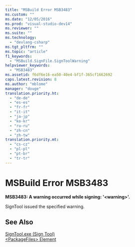 ```yaml
---
title: "MSBuild Error MSB3483"
ms.custom: ""
ms.date: "12/05/2016"
ms.prod: "visual-studio-dev14"
ms.reviewer: ""
ms.suite: ""
ms.technology: 
  - "devlang-csharp"
ms.tgt_pltfrm: ""
ms.topic: "article"
f1_keywords: 
  - "MSBuild.SignFile.SignToolWarning"
helpviewer_keywords: 
  - "MSB3483"
ms.assetid: f6df6e16-ea50-40e4-bf1f-365cf1662692
caps.latest.revision: 8
ms.author: "mblome"
manager: "douge"
translation.priority.ht: 
  - "de-de"
  - "es-es"
  - "fr-fr"
  - "it-it"
  - "ja-jp"
  - "ko-kr"
  - "ru-ru"
  - "zh-cn"
  - "zh-tw"
translation.priority.mt: 
  - "cs-cz"
  - "pl-pl"
  - "pt-br"
  - "tr-tr"
---
```

# MSBuild Error MSB3483
**MSB3483: A warning occurred while signing: '\<warning>'.**  
  
 SignTool issued the specified warning.  
  
## See Also  
 [SignTool.exe (Sign Tool)](../Topic/SignTool.exe%20\(Sign%20Tool\).md)   
 [\<PackageFiles> Element](../deployment/-packagefiles--element--bootstrapper-.md)